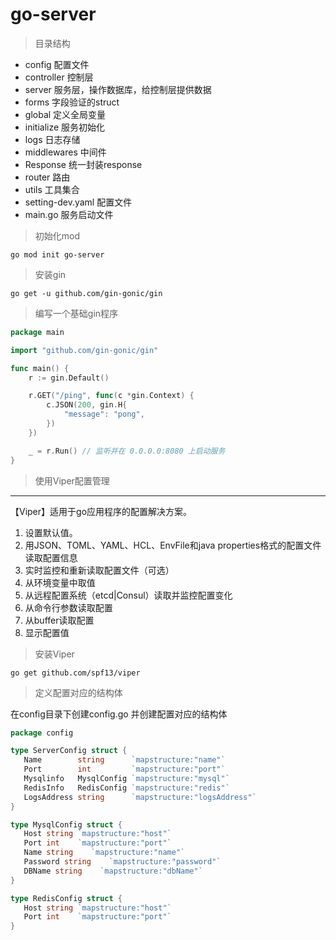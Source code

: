 # go-server

> 目录结构

- config 配置文件
- controller 控制层
- server 服务层，操作数据库，给控制层提供数据
- forms 字段验证的struct
- global 定义全局变量
- initialize 服务初始化
- logs 日志存储
- middlewares 中间件
- Response 统一封装response
- router 路由
- utils 工具集合
- setting-dev.yaml 配置文件
- main.go 服务启动文件

> 初始化mod

```shell
go mod init go-server
```

> 安装gin

```shell
go get -u github.com/gin-gonic/gin
```

> 编写一个基础gin程序

```go
package main

import "github.com/gin-gonic/gin"

func main() {
	r := gin.Default()

	r.GET("/ping", func(c *gin.Context) {
		c.JSON(200, gin.H{
			"message": "pong",
		})
	})

	_ = r.Run() // 监听并在 0.0.0.0:8080 上启动服务
}
```

> 使用Viper配置管理

---
【Viper】适用于go应用程序的配置解决方案。

1. 设置默认值。
2. 用JSON、TOML、YAML、HCL、EnvFile和java properties格式的配置文件读取配置信息
3. 实时监控和重新读取配置文件（可选）
4. 从环境变量中取值
5. 从远程配置系统（etcd|Consul）读取并监控配置变化
6. 从命令行参数读取配置
7. 从buffer读取配置
8. 显示配置值

> 安装Viper

```shell
go get github.com/spf13/viper
```

> 定义配置对应的结构体

在config目录下创建config.go 并创建配置对应的结构体

```go
package config

type ServerConfig struct {
   Name        string      `mapstructure:"name"`
   Port        int         `mapstructure:"port"`
   Mysqlinfo   MysqlConfig `mapstructure:"mysql"`
   RedisInfo   RedisConfig `mapstructure:"redis"`
   LogsAddress string      `mapstructure:"logsAddress"`
}

type MysqlConfig struct {
   Host string `mapstructure:"host"`
   Port int    `mapstructure:"port"`
   Name string    `mapstructure:"name"`
   Password string    `mapstructure:"password"`
   DBName string    `mapstructure:"dbName"`
}

type RedisConfig struct {
   Host string `mapstructure:"host"`
   Port int    `mapstructure:"port"`
}

```

